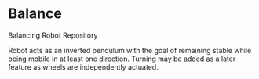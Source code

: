 # Balance
Balancing Robot Repository

Robot acts as an inverted pendulum with the goal of remaining stable while being mobile in at least one direction. Turning may be added as a later feature as wheels are independently actuated.
